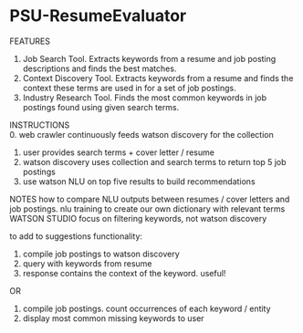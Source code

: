 # PSU-ResumeEvaluator

FEATURES
1. Job Search Tool. Extracts keywords from a resume and job posting descriptions and finds the best matches.
2. Context Discovery Tool. Extracts keywords from a resume and finds the context these terms are used in for a set of job postings. 
3. Industry Research Tool. Finds the most common keywords in job postings found using given search terms.


INSTRUCTIONS  
0. web crawler continuously feeds watson discovery for the collection
1. user provides search terms + cover letter / resume
2. watson discovery uses collection and search terms to return top 5 job postings
3. use watson NLU on top five results to build recommendations


NOTES
how to compare NLU outputs between resumes / cover letters and job postings.
nlu training to create our own dictionary with relevant terms WATSON STUDIO
focus on filtering keywords, not watson discovery

to add to suggestions functionality:
1. compile job postings to watson discovery
2. query with keywords from resume
3. response contains the context of the keyword. useful!

OR
1. compile job postings. count occurrences of each keyword / entity
2. display most common missing keywords to user
